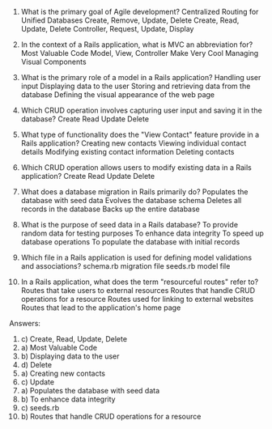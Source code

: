 1. What is the primary goal of Agile development?
Centralized Routing for Unified Databases
Create, Remove, Update, Delete
Create, Read, Update, Delete
Controller, Request, Update, Display


2.  In the context of a Rails application, what is MVC an abbreviation for?
Most Valuable Code
Model, View, Controller
Make Very Cool
Managing Visual Components

3. What is the primary role of a model in a Rails application?
Handling user input
Displaying data to the user
Storing and retrieving data from the database
Defining the visual appearance of the web page

4. Which CRUD operation involves capturing user input and saving it in the database?
Create
Read
Update
Delete

5. What type of functionality does the "View Contact" feature provide in a Rails application?
Creating new contacts
Viewing individual contact details
Modifying existing contact information
Deleting contacts

6. Which CRUD operation allows users to modify existing data in a Rails application?
Create
Read
Update
Delete


7. What does a database migration in Rails primarily do?
Populates the database with seed data
Evolves the database schema
Deletes all records in the database
Backs up the entire database

8. What is the purpose of seed data in a Rails database?
To provide random data for testing purposes
To enhance data integrity
To speed up database operations
To populate the database with initial records

9. Which file in a Rails application is used for defining model validations and associations?
schema.rb
migration file
seeds.rb
model file

10. In a Rails application, what does the term "resourceful routes" refer to?
Routes that take users to external resources
Routes that handle CRUD operations for a resource
Routes used for linking to external websites
Routes that lead to the application's home page


Answers:
1. c) Create, Read, Update, Delete
2. a) Most Valuable Code
3. b) Displaying data to the user
4. d) Delete
5. a) Creating new contacts
6. c) Update
7. a) Populates the database with seed data
8. b) To enhance data integrity
9. c) seeds.rb
10. b) Routes that handle CRUD operations for a resource

